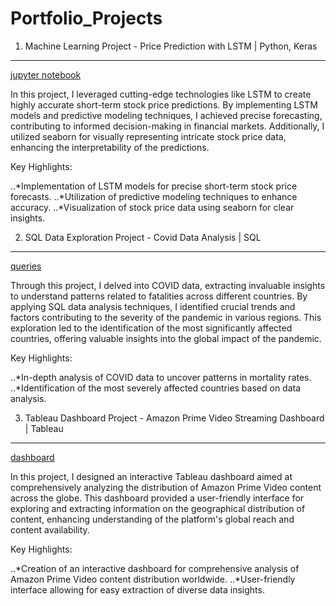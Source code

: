 Portfolio_Projects
==================

1. Machine Learning Project - Price Prediction with LSTM | Python, Keras
---------------------------------------------------------------------------------
[jupyter notebook][1]


In this project, I leveraged cutting-edge technologies like LSTM to create highly accurate short-term stock price predictions. By implementing LSTM models and predictive modeling techniques, I achieved precise forecasting, contributing to informed decision-making in financial markets. Additionally, I utilized seaborn for visually representing intricate stock price data, enhancing the interpretability of the predictions.

Key Highlights:

..*Implementation of LSTM models for precise short-term stock price forecasts.
..*Utilization of predictive modeling techniques to enhance accuracy.
..*Visualization of stock price data using seaborn for clear insights.

2. SQL Data Exploration Project - Covid Data Analysis | SQL
-----------------------------------------------------------
[queries][2]


Through this project, I delved into COVID data, extracting invaluable insights to understand patterns related to fatalities across different countries. By applying SQL data analysis techniques, I identified crucial trends and factors contributing to the severity of the pandemic in various regions. This exploration led to the identification of the most significantly affected countries, offering valuable insights into the global impact of the pandemic.

Key Highlights:

..*In-depth analysis of COVID data to uncover patterns in mortality rates.
..*Identification of the most severely affected countries based on data analysis.

3. Tableau Dashboard Project - Amazon Prime Video Streaming Dashboard | Tableau 
-------------------------------------------------------------------------------
[dashboard][3]


In this project, I designed an interactive Tableau dashboard aimed at comprehensively analyzing the distribution of Amazon Prime Video content across the globe. This dashboard provided a user-friendly interface for exploring and extracting information on the geographical distribution of content, enhancing understanding of the platform's global reach and content availability.

Key Highlights:

..*Creation of an interactive dashboard for comprehensive analysis of Amazon Prime Video content distribution worldwide.
..*User-friendly interface allowing for easy extraction of diverse data insights.

[2]: https://github.com/Ruchir1218/Portfolio_Projects/blob/main/Covid_analysis.ipynb
[1]: https://github.com/Ruchir1218/Portfolio_Projects/blob/main/Stock_Price_prediction_using_LSTM.ipynb
[3]: https://public.tableau.com/views/Amazon_prime_data_dashboard/Dashboard1?:language=en-US&publish=yes&:display_count=n&:origin=viz_share_link
